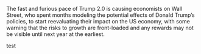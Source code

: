 The fast and furious pace of Trump 2.0 is causing economists on Wall Street, who spent months modeling the potential effects of Donald Trump’s policies, to start reevaluating their impact on the US economy, with some warning that the risks to growth are front-loaded and any rewards may not be visible until next year at the earliest.

test
